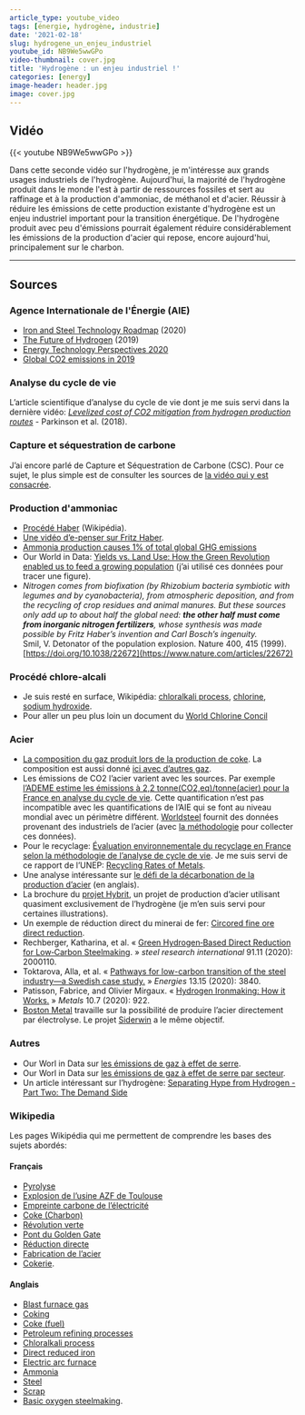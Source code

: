 ```yaml
---
article_type: youtube_video
tags: [énergie, hydrogène, industrie]
date: '2021-02-18'
slug: hydrogene_un_enjeu_industriel
youtube_id: NB9We5wwGPo
video-thumbnail: cover.jpg
title: 'Hydrogène : un enjeu industriel !'
categories: [energy]
image-header: header.jpg
image: cover.jpg
---
```


## Vidéo

{{< youtube NB9We5wwGPo >}}

Dans cette seconde vidéo sur l'hydrogène, je m'intéresse aux grands usages industriels de l'hydrogène. Aujourd'hui, la majorité de l'hydrogène produit dans le monde l'est à partir de ressources fossiles et sert au raffinage et à la production d'ammoniac, de méthanol et d'acier. Réussir à réduire les émissions de cette production existante d'hydrogène est un enjeu industriel important pour la transition énergétique. De l'hydrogène produit avec peu d'émissions pourrait également réduire considérablement les émissions de la production d'acier qui repose, encore aujourd'hui, principalement sur le charbon.

<hr>

## Sources 

### Agence Internationale de l'Énergie (AIE)

- [Iron and Steel Technology Roadmap](https://webstore.iea.org/download/direct/4208) (2020)
- [The Future of Hydrogen](https://webstore.iea.org/download/direct/2803) (2019)
- [Energy Technology Perspectives 2020](https://webstore.iea.org/download/direct/4165)
- [Global CO2 emissions in 2019](https://www.iea.org/articles/global-co2-emissions-in-2019)

### Analyse du cycle de vie

L’article scientifique d’analyse du cycle de vie dont je me suis servi dans la dernière vidéo: _[Levelized cost of CO2 mitigation from hydrogen production routes](https://pubs.rsc.org/en/content/articlelanding/2019/EE/C8EE02079E#!divAbstract)_ - Parkinson et al. (2018).

### Capture et séquestration de carbone

J’ai encore parlé de Capture et Séquestration de Carbone (CSC). Pour ce sujet, le plus simple est de consulter les sources de [la vidéo qui y est consacrée](https://lereveilleur.com/csc-reduction-des-emissions/).

### Production d'ammoniac

- [Procédé Haber](https://fr.wikipedia.org/wiki/Proc%C3%A9d%C3%A9_Haber) (Wikipédia).
- [Une vidéo d’e-penser sur Fritz Haber](https://www.youtube.com/watch?v=PMhqLQRpjhw&feature=youtu.be).
- [Ammonia production causes 1% of total global GHG emissions](https://ammoniaindustry.com/ammonia-production-causes-1-percent-of-total-global-ghg-emissions/)
- Our World in Data: [Yields vs. Land Use: How the Green Revolution enabled us to feed a growing population](https://ourworldindata.org/yields-vs-land-use-how-has-the-world-produced-enough-food-for-a-growing-population) (j’ai utilisé ces données pour tracer une figure).
- _Nitrogen comes from biofixation (by Rhizobium bacteria symbiotic with legumes and by cyanobacteria), from atmospheric deposition, and from the recycling of crop residues and animal manures. But these sources only add up to about half the global need: **the other half must come from inorganic nitrogen fertilizers**, whose synthesis was made possible by Fritz Haber’s invention and Carl Bosch’s ingenuity._ <br> Smil, V. Detonator of the population explosion. Nature 400, 415 (1999). [https://doi.org/10.1038/22672](https://www.nature.com/articles/22672)

### Procédé chlore-alcali

- Je suis resté en surface, Wikipédia: [chloralkali process](https://en.wikipedia.org/wiki/Chloralkali_process), [chlorine](https://en.wikipedia.org/wiki/Chlorine), [sodium hydroxide](https://en.wikipedia.org/wiki/Sodium_hydroxide).
- Pour aller un peu plus loin un document du [World Chlorine Concil](https://www.worldchlorine.org/wp-content/themes/brickthemewp/pdfs/sustainablefuture.pdf)

### Acier

- [La composition du gaz produit lors de la production de coke](http://compressormash.ru/en/products/compressible_gas/coke_oven_gas/). La composition est aussi donné [ici avec d’autres gaz](https://www.clarke-energy.com/steel-production-gas/).
- Les émissions de CO2 l’acier varient avec les sources. Par exemple [l’ADEME estime les émissions à 2,2 tonne(CO2,eq)/tonne(acier) pour la France en analyse du cycle de vie](https://www.bilans-ges.ademe.fr/documentation/UPLOAD_DOC_FR/index.htm?acier.htm). Cette quantification n’est pas incompatible avec les quantifications de l’AIE qui se font au niveau mondial avec un périmètre différent. [Worldsteel](https://www.worldsteel.org/steel-by-topic/sustainability/sustainability-indicators.html) fournit des données provenant des industriels de l’acier (avec [la méthodologie](https://www.worldsteel.org/en/dam/jcr:0e4a13c7-1cf7-4b9b-9577-17b752441249/Data%2520collection%2520user%2520guide.pdf) pour collecter ces données).
- Pour le recyclage: [Évaluation environnementale du recyclage en France selon la méthodologie de l’analyse de cycle de vie](https://federec.com/FEDEREC/documents/EvaluationenvironnementaleduRecyclageenFranceMai2017123.pdf). Je me suis servi de ce rapport de l’UNEP: [Recycling Rates of Metals](https://www.resourcepanel.org/reports/recycling-rates-metals).
- Une analyse intéressante sur [le défi de la décarbonation de la production d’acier](https://www.mckinsey.com/industries/metals-and-mining/our-insights/decarbonization-challenge-for-steel) (en anglais).
- La brochure du [projet Hybrit](https://www.hybritdevelopment.com/), un projet de production d’acier utilisant quasiment exclusivement de l’hydrogène (je m’en suis servi pour certaines illustrations).
- Un exemple de réduction direct du minerai de fer: [Circored fine ore direct reduction](https://www.millennium-steel.com/wp-content/uploads/articles/pdf/2006/pp37-40%20MS06.pdf).
- Rechberger, Katharina, et al. « [Green Hydrogen‐Based Direct Reduction for Low‐Carbon Steelmaking](https://onlinelibrary.wiley.com/doi/10.1002/srin.202000110). » _steel research international_ 91.11 (2020): 2000110.
- Toktarova, Alla, et al. « [Pathways for low-carbon transition of the steel industry—a Swedish case study.](https://www.mdpi.com/1996-1073/13/15/3840) » _Energies_ 13.15 (2020): 3840.
- Patisson, Fabrice, and Olivier Mirgaux. « [Hydrogen Ironmaking: How it Works.](https://www.mdpi.com/2075-4701/10/7/922/htm) » _Metals_ 10.7 (2020): 922.
- [Boston Metal](https://iea.blob.core.windows.net/assets/imports/events/288/S5.4_20191010BostonMetalIEADecarbonization2019.pdf) travaille sur la possibilité de produire l’acier directement par électrolyse. Le projet [Siderwin](https://www.siderwin-spire.eu/content/objectives) a le même objectif.

### Autres

- Our Worl in Data sur [les émissions de gaz à effet de serre](https://ourworldindata.org/greenhouse-gas-emissions).
- Our Worl in Data sur [les émissions de gaz à effet de serre par secteur](https://ourworldindata.org/greenhouse-gas-emissions).
- Un article intéressant sur l’hydrogène: [Separating Hype from Hydrogen - Part Two: The Demand Side](https://about.bnef.com/blog/liebreich-separating-hype-from-hydrogen-part-two-the-demand-side/)

### Wikipedia

Les pages Wikipédia qui me permettent de comprendre les bases des sujets abordés:

#### Français

- [Pyrolyse](https://fr.wikipedia.org/wiki/Pyrolyse)
- [Explosion de l’usine AZF de Toulouse](https://fr.wikipedia.org/wiki/Explosion_de_l%27usine_AZF_de_Toulouse)
- [Empreinte carbone de l’électricité](https://fr.wikipedia.org/wiki/Empreinte_carbone_de_l%27%C3%A9lectricit%C3%A9)
- [Coke (Charbon)](https://fr.wikipedia.org/wiki/Coke_(charbon))
- [Révolution verte](https://fr.wikipedia.org/wiki/R%C3%A9volution_verte)
- [Pont du Golden Gate](https://fr.wikipedia.org/wiki/Pont_du_Golden_Gate)
- [Réduction directe](https://fr.wikipedia.org/wiki/R%C3%A9duction_directe)
- [Fabrication de l’acier](https://fr.wikipedia.org/wiki/Fabrication_de_l%27acier)
- [Cokerie](https://fr.wikipedia.org/wiki/Cokerie).  

#### Anglais

- [Blast furnace gas](https://en.wikipedia.org/wiki/Blast_furnace_gas)
- [Coking](https://en.wikipedia.org/wiki/Coking)
- [Coke (fuel)](https://en.wikipedia.org/wiki/Coke_(fuel))
- [Petroleum refining processes](https://en.wikipedia.org/wiki/Petroleum_refining_processes)
- [Chloralkali process](https://en.wikipedia.org/wiki/Chloralkali_process)
- [Direct reduced iron](https://en.wikipedia.org/wiki/Direct_reduced_iron)
- [Electric arc furnace](https://en.wikipedia.org/wiki/Electric_arc_furnace)
- [Ammonia](https://en.wikipedia.org/wiki/Ammonia)
- [Steel](https://en.wikipedia.org/wiki/Steel)
- [Scrap](https://en.wikipedia.org/wiki/Scrap)
- [Basic oxygen steelmaking](https://en.wikipedia.org/wiki/Basic_oxygen_steelmaking).

